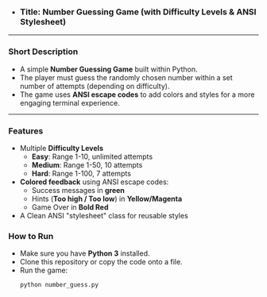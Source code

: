 - ### Title: Number Guessing Game (with Difficulty Levels & ANSI Stylesheet)

---

### Short Description
- A simple **Number Guessing Game** built within Python.
- The player must guess the randomly chosen number within a set number of attempts (depending on difficulty).
- The game uses **ANSI escape codes** to add colors and styles for a more engaging terminal experience.

---

### Features
- Multiple **Difficulty Levels**
  - **Easy**: Range 1-10, unlimited attempts
  - **Medium**: Range 1-50, 10 attempts
  - **Hard**: Range 1-100, 7 attempts
- **Colored feedback** using ANSI escape codes:
  - Success messages in **green**
  - Hints (**Too high / Too low**) in **Yellow/Magenta**
  - Game Over in **Bold Red**
- A Clean ANSI "stylesheet" class for reusable styles

### How to Run
- Make sure you have **Python 3** installed.
- Clone this repository or copy the code onto a file.
- Run the game:
  ```bash
  python number_guess.py